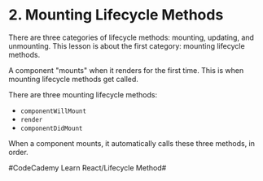 # 2. Mounting Lifecycle Methods
There are three categories of lifecycle methods: mounting, updating, and unmounting. This lesson is about the first category: mounting lifecycle methods.

A component "mounts" when it renders for the first time. This is when mounting lifecycle methods get called.

There are three mounting lifecycle methods:

* `componentWillMount`
* `render`
* `componentDidMount`

When a component mounts, it automatically calls these three methods, in order.


#CodeCademy Learn React/Lifecycle Method#